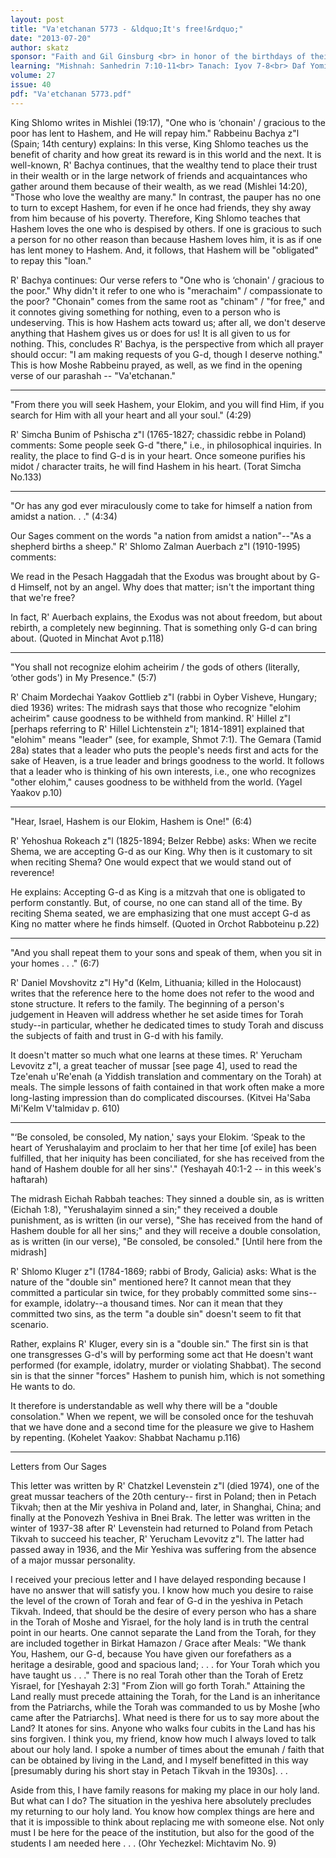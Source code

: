 ```yaml
---
layout: post
title: "Va'etchanan 5773 - &ldquo;It's free!&rdquo;"
date: "2013-07-20"
author: skatz
sponsor: "Faith and Gil Ginsburg <br> in honor of the birthdays of their <br> son-in-law, Rabbi Yosef Kalinsky <br> and grandchildren Yehuda and Shira Kalinsky"
learning: "Mishnah: Sanhedrin 7:10-11<br> Tanach: Iyov 7-8<br> Daf Yomi (Bavli): Pesachim 30<br> Halachah: Mishnah Berurah 279:1-3"
volume: 27
issue: 40
pdf: "Va'etchanan 5773.pdf"
---
```


King Shlomo writes in Mishlei (19:17), "One who is &lsquo;chonain' / gracious to the poor has lent to Hashem, and He will repay him." Rabbeinu Bachya z"l (Spain; 14th century) explains: In this verse, King Shlomo teaches us the benefit of charity and how great its reward is in this world and the next. It is well-known, R' Bachya continues, that the wealthy tend to place their trust in their wealth or in the large network of friends and acquaintances who gather around them because of their wealth, as we read (Mishlei 14:20), "Those who love the wealthy are many." In contrast, the pauper has no one to turn to except Hashem, for even if he once had friends, they shy away from him because of his poverty. Therefore, King Shlomo teaches that Hashem loves the one who is despised by others. If one is gracious to such a person for no other reason than because Hashem loves him, it is as if one has lent money to Hashem. And, it follows, that Hashem will be "obligated" to repay this "loan."

R' Bachya continues: Our verse refers to "One who is &lsquo;chonain' / gracious to the poor." Why didn't it refer to one who is "merachaim" / compassionate to the poor? "Chonain" comes from the same root as "chinam" / "for free," and it connotes giving something for nothing, even to a person who is undeserving. This is how Hashem acts toward us; after all, we don't deserve anything that Hashem gives us or does for us! It is all given to us for nothing. This, concludes R' Bachya, is the perspective from which all prayer should occur: "I am making requests of you G-d, though I deserve nothing." This is how Moshe Rabbeinu prayed, as well, as we find in the opening verse of our parashah -- "Va'etchanan."

********

"From there you will seek Hashem, your Elokim, and you will find Him, if you search for Him with all your heart and all your soul." (4:29)

R' Simcha Bunim of Pshischa z"l (1765-1827; chassidic rebbe in Poland) comments: Some people seek G-d "there," i.e., in philosophical inquiries. In reality, the place to find G-d is in your heart. Once someone purifies his midot / character traits, he will find Hashem in his heart. (Torat Simcha No.133)

********

"Or has any god ever miraculously come to take for himself a nation from amidst a nation. . ." (4:34)

Our Sages comment on the words "a nation from amidst a nation"--"As a shepherd births a sheep." R' Shlomo Zalman Auerbach z"l (1910-1995) comments:

We read in the Pesach Haggadah that the Exodus was brought about by G- d Himself, not by an angel. Why does that matter; isn't the important thing that we're free?

In fact, R' Auerbach explains, the Exodus was not about freedom, but about rebirth, a completely new beginning. That is something only G-d can bring about. (Quoted in Minchat Avot p.118)

********

"You shall not recognize elohim acheirim / the gods of others (literally, &lsquo;other gods') in My Presence." (5:7)

R' Chaim Mordechai Yaakov Gottlieb z"l (rabbi in Oyber Visheve, Hungary; died 1936) writes: The midrash says that those who recognize "elohim acheirim" cause goodness to be withheld from mankind. R' Hillel z"l \[perhaps referring to R' Hillel Lichtenstein z"l; 1814-1891\] explained that "elohim" means "leader" (see, for example, Shmot 7:1). The Gemara (Tamid 28a) states that a leader who puts the people's needs first and acts for the sake of Heaven, is a true leader and brings goodness to the world. It follows that a leader who is thinking of his own interests, i.e., one who recognizes "other elohim," causes goodness to be withheld from the world. (Yagel Yaakov p.10)

********

"Hear, Israel, Hashem is our Elokim, Hashem is One!" (6:4)

R' Yehoshua Rokeach z"l (1825-1894; Belzer Rebbe) asks: When we recite Shema, we are accepting G-d as our King. Why then is it customary to sit when reciting Shema? One would expect that we would stand out of reverence!

He explains: Accepting G-d as King is a mitzvah that one is obligated to perform constantly. But, of course, no one can stand all of the time. By reciting Shema seated, we are emphasizing that one must accept G-d as King no matter where he finds himself. (Quoted in Orchot Rabboteinu p.22)

********

"And you shall repeat them to your sons and speak of them, when you sit in your homes . . ." (6:7)

R' Daniel Movshovitz z"l Hy"d (Kelm, Lithuania; killed in the Holocaust) writes that the reference here to the home does not refer to the wood and stone structure. It refers to the family. The beginning of a person's judgement in Heaven will address whether he set aside times for Torah study--in particular, whether he dedicated times to study Torah and discuss the subjects of faith and trust in G-d with his family.

It doesn't matter so much what one learns at these times. R' Yerucham Levovitz z"l, a great teacher of mussar \[see page 4\], used to read the Tze'enah u'Re'enah (a Yiddish translation and commentary on the Torah) at meals. The simple lessons of faith contained in that work often make a more long-lasting impression than do complicated discourses. (Kitvei Ha'Saba Mi'Kelm V'talmidav p. 610)

********

"&lsquo;Be consoled, be consoled, My nation,' says your Elokim. &lsquo;Speak to the heart of Yerushalayim and proclaim to her that her time \[of exile\] has been fulfilled, that her iniquity has been conciliated, for she has received from the hand of Hashem double for all her sins'." (Yeshayah 40:1-2 -- in this week's haftarah)

The midrash Eichah Rabbah teaches: They sinned a double sin, as is written (Eichah 1:8), "Yerushalayim sinned a sin;" they received a double punishment, as is written (in our verse), "She has received from the hand of Hashem double for all her sins;" and they will receive a double consolation, as is written (in our verse), "Be consoled, be consoled." \[Until here from the midrash\]

R' Shlomo Kluger z"l (1784-1869; rabbi of Brody, Galicia) asks: What is the nature of the "double sin" mentioned here? It cannot mean that they committed a particular sin twice, for they probably committed some sins--for example, idolatry--a thousand times. Nor can it mean that they committed two sins, as the term "a double sin" doesn't seem to fit that scenario.

Rather, explains R' Kluger, every sin is a "double sin." The first sin is that one transgresses G-d's will by performing some act that He doesn't want performed (for example, idolatry, murder or violating Shabbat). The second sin is that the sinner "forces" Hashem to punish him, which is not something He wants to do.

It therefore is understandable as well why there will be a "double consolation." When we repent, we will be consoled once for the teshuvah that we have done and a second time for the pleasure we give to Hashem by repenting. (Kohelet Yaakov: Shabbat Nachamu p.116)

********

Letters from Our Sages

This letter was written by R' Chatzkel Levenstein z"l (died 1974), one of the great mussar teachers of the 20th century-- first in Poland; then in Petach Tikvah; then at the Mir yeshiva in Poland and, later, in Shanghai, China; and finally at the Ponovezh Yeshiva in Bnei Brak. The letter was written in the winter of 1937-38 after R' Levenstein had returned to Poland from Petach Tikvah to succeed his teacher, R' Yerucham Levovitz z"l. The latter had passed away in 1936, and the Mir Yeshiva was suffering from the absence of a major mussar personality.

I received your precious letter and I have delayed responding because I have no answer that will satisfy you. I know how much you desire to raise the level of the crown of Torah and fear of G-d in the yeshiva in Petach Tikvah. Indeed, that should be the desire of every person who has a share in the Torah of Moshe and Yisrael, for the holy land is in truth the central point in our hearts. One cannot separate the Land from the Torah, for they are included together in Birkat Hamazon / Grace after Meals: "We thank You, Hashem, our G-d, because You have given our forefathers as a heritage a desirable, good and spacious land; . . . for Your Torah which you have taught us . . ." There is no real Torah other than the Torah of Eretz Yisrael, for \[Yeshayah 2:3\] "From Zion will go forth Torah." Attaining the Land really must precede attaining the Torah, for the Land is an inheritance from the Patriarchs, while the Torah was commanded to us by Moshe \[who came after the Patriarchs\]. What need is there for us to say more about the Land? It atones for sins. Anyone who walks four cubits in the Land has his sins forgiven. I think you, my friend, know how much I always loved to talk about our holy land. I spoke a number of times about the emunah / faith that can be obtained by living in the Land, and I myself benefitted in this way \[presumably during his short stay in Petach Tikvah in the 1930s\]. . .

Aside from this, I have family reasons for making my place in our holy land. But what can I do? The situation in the yeshiva here absolutely precludes my returning to our holy land. You know how complex things are here and that it is impossible to think about replacing me with someone else. Not only must I be here for the peace of the institution, but also for the good of the students I am needed here . . . (Ohr Yechezkel: Michtavim No. 9)

